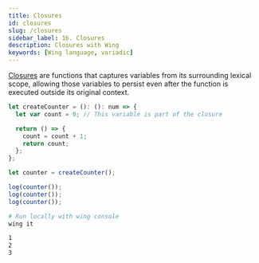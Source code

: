 ```yaml
---
title: Closures
id: closures
slug: /closures
sidebar_label: 16. Closures
description: Closures with Wing
keywords: [Wing language, variadic]
---
```


[Closures](https://en.wikipedia.org/wiki/Closure_(computer_programming)) are functions that captures variables from its surrounding lexical scope, allowing those variables to persist even after the function is executed outside its original context.


```js playground example title="main.w"
let createCounter = (): (): num => {
  let var count = 0; // This variable is part of the closure

  return () => {
    count = count + 1;
    return count;
  };
};

let counter = createCounter();

log(counter());
log(counter());
log(counter());
```

```bash title="Wing console output"
# Run locally with wing console
wing it

1
2
3
```